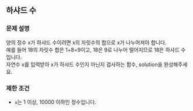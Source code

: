 ## 하샤드 수

### 문제 설명

양의 정수 x가 하샤드 수이려면 x의 자릿수의 합으로 x가 나누어져야 합니다. <br>
예를 들어 18의 자릿수 합은 1+8=9이고, 18은 9로 나누어 떨어지므로 18은 하샤드 수입니다. <br>
자연수 x를 입력받아 x가 하샤드 수인지 아닌지 검사하는 함수, solution을 완성해주세요. <br>

### 제한 조건

- ```x```는 1 이상, 10000 이하인 정수입니다. <br>
